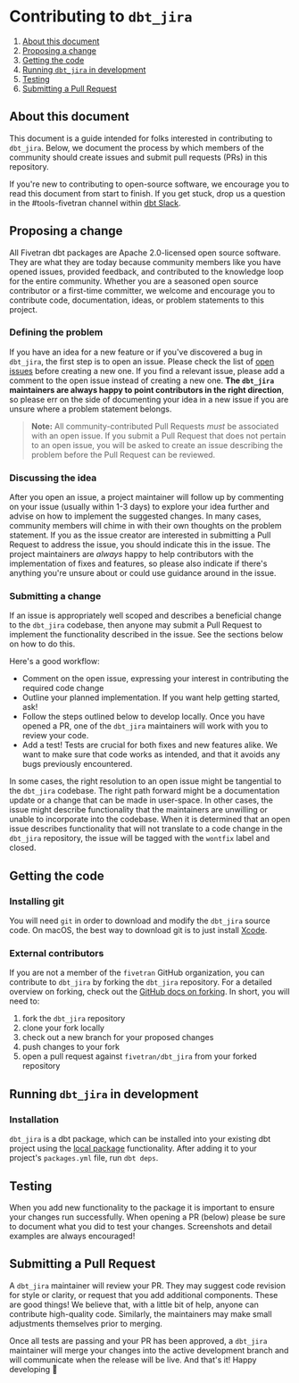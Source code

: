 # Contributing to `dbt_jira`

1. [About this document](#about-this-document)
2. [Proposing a change](#proposing-a-change)
3. [Getting the code](#getting-the-code)
4. [Running `dbt_jira` in development](#running-dbt_jira-in-development)
5. [Testing](#testing)
6. [Submitting a Pull Request](#submitting-a-pull-request)

## About this document

This document is a guide intended for folks interested in contributing to `dbt_jira`. Below, we document the process by which members of the community should create issues and submit pull requests (PRs) in this repository. 

If you're new to contributing to open-source software, we encourage you to read this document from start to finish. If you get stuck, drop us a question in the #tools-fivetran channel within [dbt Slack](https://community.getdbt.com).

## Proposing a change

All Fivetran dbt packages are Apache 2.0-licensed open source software. They are what they are today because community members like you have opened issues, provided feedback, and contributed to the knowledge loop for the entire community. Whether you are a seasoned open source contributor or a first-time committer, we welcome and encourage you to contribute code, documentation, ideas, or problem statements to this project.

### Defining the problem

If you have an idea for a new feature or if you've discovered a bug in `dbt_jira`, the first step is to open an issue. Please check the list of [open issues](https://github.com/fivetran/dbt_jira/issues) before creating a new one. If you find a relevant issue, please add a comment to the open issue instead of creating a new one. **The `dbt_jira` maintainers are always happy to point contributors in the right direction**, so please err on the side of documenting your idea in a new issue if you are unsure where a problem statement belongs.

> **Note:** All community-contributed Pull Requests _must_ be associated with an open issue. If you submit a Pull Request that does not pertain to an open issue, you will be asked to create an issue describing the problem before the Pull Request can be reviewed.

### Discussing the idea

After you open an issue, a project maintainer will follow up by commenting on your issue (usually within 1-3 days) to explore your idea further and advise on how to implement the suggested changes. In many cases, community members will chime in with their own thoughts on the problem statement. If you as the issue creator are interested in submitting a Pull Request to address the issue, you should indicate this in the issue. The project maintainers are _always_ happy to help contributors with the implementation of fixes and features, so please also indicate if there's anything you're unsure about or could use guidance around in the issue.

### Submitting a change

If an issue is appropriately well scoped and describes a beneficial change to the `dbt_jira` codebase, then anyone may submit a Pull Request to implement the functionality described in the issue. See the sections below on how to do this.

Here's a good workflow:
- Comment on the open issue, expressing your interest in contributing the required code change
- Outline your planned implementation. If you want help getting started, ask!
- Follow the steps outlined below to develop locally. Once you have opened a PR, one of the `dbt_jira` maintainers will work with you to review your code.
- Add a test! Tests are crucial for both fixes and new features alike. We want to make sure that code works as intended, and that it avoids any bugs previously encountered. 

In some cases, the right resolution to an open issue might be tangential to the `dbt_jira` codebase. The right path forward might be a documentation update or a change that can be made in user-space. In other cases, the issue might describe functionality that the maintainers are unwilling or unable to incorporate into the codebase. When it is determined that an open issue describes functionality that will not translate to a code change in the `dbt_jira` repository, the issue will be tagged with the `wontfix` label and closed.

## Getting the code

### Installing git

You will need `git` in order to download and modify the `dbt_jira` source code. On macOS, the best way to download git is to just install [Xcode](https://developer.apple.com/support/xcode/).

### External contributors

If you are not a member of the `fivetran` GitHub organization, you can contribute to `dbt_jira` by forking the `dbt_jira` repository. For a detailed overview on forking, check out the [GitHub docs on forking](https://help.github.com/en/articles/fork-a-repo). In short, you will need to:

1. fork the `dbt_jira` repository
2. clone your fork locally
3. check out a new branch for your proposed changes
4. push changes to your fork
5. open a pull request against `fivetran/dbt_jira` from your forked repository

## Running `dbt_jira` in development

### Installation

`dbt_jira` is a dbt package, which can be installed into your existing dbt project using the [local package](https://docs.getdbt.com/docs/building-a-dbt-project/package-management#local-packages) functionality. After adding it to your project's `packages.yml` file, run `dbt deps`.

## Testing

When you add new functionality to the package it is important to ensure your changes run successfully. When opening a PR (below) please be sure to document what you did to test your changes. Screenshots and detail examples are always encouraged!

## Submitting a Pull Request

A `dbt_jira` maintainer will review your PR. They may suggest code revision for style or clarity, or request that you add additional components. These are good things! We believe that, with a little bit of help, anyone can contribute high-quality code. Similarly, the maintainers may make small adjustments themselves prior to merging.

Once all tests are passing and your PR has been approved, a `dbt_jira` maintainer will merge your changes into the active development branch and will communicate when the release will be live. And that's it! Happy developing 🎉